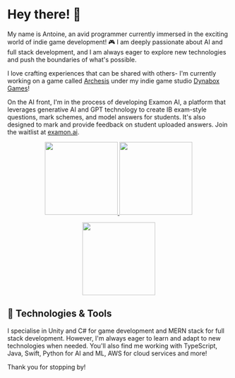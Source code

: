 # Hey there! 👋

My name is Antoine, an avid programmer currently immersed in the exciting world of indie game development! 🎮 I am deeply passionate about AI and full stack development, and I am always eager to explore new technologies and push the boundaries of what's possible.

I love crafting experiences that can be shared with others- I'm currently working on a game called [Archesis](https://store.steampowered.com/app/2369930/Archesis/) under my indie game studio [Dynabox Games](https://www.dynaboxgames.com)!

On the AI front, I'm in the process of developing Examon AI, a platform that leverages generative AI and GPT technology to create IB exam-style questions, mark schemes, and model answers for students. It's also designed to mark and provide feedback on student uploaded answers. Join the waitlist at [examon.ai](https://www.examon.ai).


<p align="center">
  <a href="https://github.com/antoinekllee">
    <img height="165em" src="https://github-readme-stats.vercel.app/api?username=antoinekllee&show_icons=true&theme=dracula&include_all_commits" />
  </a>
  <a href="https://github.com/antoinekllee">
    <img height="165em" src="https://github-readme-stats.vercel.app/api/top-langs/?username=antoinekllee&langs_count=8&layout=compact&theme=dracula&exclude_repo=The-Shadow-Crossing,Warlandia,Synergy-Interactive-Game" /> 
  </a>
</p>
<p align="center">
    <a href="https://github.com/antoinekllee">
    <img height="165em" src="https://streak-stats.demolab.com?user=antoinekllee&theme=dracula&card_width=550" />
  </a>
</p>

## 🔧 Technologies & Tools

I specialise in Unity and C# for game development and MERN stack for full stack development. However, I'm always eager to learn and adapt to new technologies when needed. You'll also find me working with TypeScript, Java, Swift, Python for AI and ML, AWS for cloud services and more! 

Thank you for stopping by!
